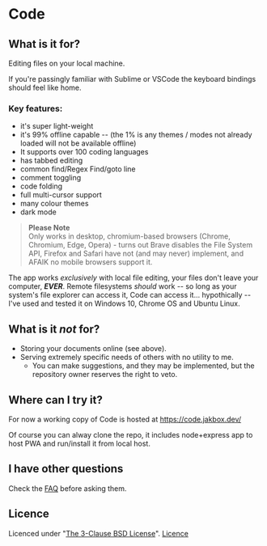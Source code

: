 # Code

## What is it for?

Editing files on your local machine. 

If you're passingly familiar with Sublime or VSCode the keyboard bindings should feel like home. 

### Key features: 
- it's super light-weight
- it's 99% offline capable 
-- (the 1% is any themes / modes not already loaded will not be available offline)
- It supports over 100 coding languages
- has tabbed editing
- common find/Regex Find/goto line
- comment toggling
- code folding
- full multi-cursor support
- many colour themes
- dark mode

>**Please Note**  
> Only works in desktop, chromium-based browsers (Chrome, Chromium, Edge, Opera) - turns out Brave disables the File System API, Firefox and Safari have not (and may never) implement, and AFAIK no mobile browsers support it.

The app works _exclusively_ with local file editing, your files don't leave your computer, __*EVER*__. Remote filesystems _should_ work -- so long as your system's file explorer can access it, Code can access it... hypothically -- I've used and tested it on Windows 10, Chrome OS and Ubuntu Linux.

## What is it _not_ for?
- Storing your documents online (see above).
- Serving extremely specific needs of others with no utility to me.
    - You can make suggestions, and they may be implemented, but the repository owner reserves the right to veto.

## Where can I try it?
For now a working copy of Code is hosted at https://code.jakbox.dev/

Of course you can alway clone the repo, it includes node+express app to host PWA and run/install it from local host.

## I have other questions
Check the [FAQ](FAQ.md) before asking them.

## Licence
Licenced under "[The 3-Clause BSD License](https://opensource.org/licenses/BSD-3-Clause)". [Licence](licence.md)


